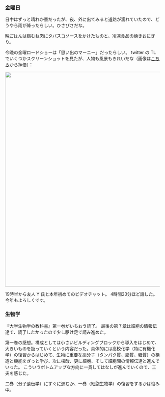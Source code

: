 ### 金曜日

日中はずっと晴れか曇だったが、夜、外に出てみると道路が濡れていたので、どうやら雨が降ったらしい。ひさびさだな。

晩ごはんは鶏むね肉にタバスコソースをかけたものと、冷凍食品の焼きおにぎり。

今晩の金曜ロードショーは「思い出のマーニー」だったらしい。
twitter の TL でいくつかスクリーンショットを見たが、人物も風景もきれいだな（画像は[こちら](https://www.ghibli.jp/works/marnie/#frame)から拝借）：

<img src="https://www.ghibli.jp/gallery/marnie035.jpg" width="700">

19時半から友人 Y 氏と本年初めてのビデオチャット。
4時間23分ほど話した。今年もよろしくです。

### 生物学

『大学生物学の教科書』第一巻がいちおう読了。
最後の第７章は細胞の情報伝達で、読了したかったので少し駆け足で読み進めた。

第一巻の感想。構成としては小さいビルディングブロックから導入をはじめて、大きいものを扱っていくという内容だった。具体的には高校化学（特に有機化学）の復習からはじめて、生物に重要な高分子（タンパク質、脂質、糖質）の構造と機能をざっと学び、次に核酸、更に細胞、そして細胞間の情報伝達と進んでいった。
こういうボトムアップな方向に一貫してはなしが進んでいくので、工夫を感じた。

二巻（分子遺伝学）にすぐに進むか、一巻（細胞生物学）の復習をするかは悩み中。